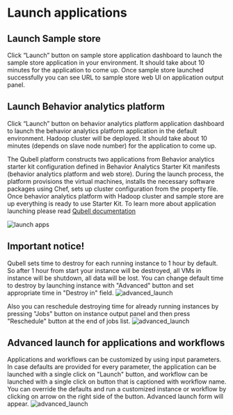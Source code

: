 Launch applications
===================

Launch Sample store
-------------------

Click “Launch” button on sample store application dashboard to launch the sample store application in your environment.
It should take about 10 minutes for the application to come up.
Once sample store launched successfully you can see URL to sample store web UI on application output panel.

Launch Behavior analytics platform
----------------------------------

Click “Launch” button on behavior analytics platform application dashboard to launch the behavior analytics platform application in the default environment.
Hadoop cluster will be deployed. 
It should take about 10 minutes (depends on slave node number) for the application to come up.

The Qubell platform constructs two applications from Behavior analytics starter kit configuration defined in Behavior Analytics Starter Kit manifests (behavior analytics platform and web store). 
During the launch process, the platform provisions the virtual machines, installs the necessary software packages using Chef, sets up cluster configuration from the property file. 
Once behavior analytics platform with Hadoop cluster and sample store are up everything is ready to use Starter Kit.
To learn more about application launching please read [Qubell documentation](http://docs.qubell.com/concepts/applications.html)

![launch apps][launch_apps]



Important notice!
-----------------
Qubell sets time to destroy for each running instance to 1 hour by default. 
So after 1 hour from start your instance will be destroyed, 
all VMs in instance will be shutdown, all data will be lost.
You can change default time to destroy by launching instance with "Advanced" button and set appropriate time in "Destroy in" field.
![advanced_launch](https://raw.github.com/griddynamics/Behavior-Analytic-Starter-Kit/master/docs/images/Developer%20Guide/Destroy_in.png)

Also you can reschedule destroying time for already running instances by pressing "Jobs" button on instance output panel and then press "Reschedule" button at the end of jobs list. 
![advanced_launch](https://raw.github.com/griddynamics/Behavior-Analytic-Starter-Kit/master/docs/images/Developer%20Guide/Reschedule.png)

Advanced launch for applications and workflows
----------------------------------------------
Applications and workflows can be customized by using input parameters. 
In case defaults are provided for every parameter, the application can be launched with a single click on "Launch" button,
and workflow can be launched with a single click on button that is captioned with workflow name.
You can override the defaults and run a customized instance or workflow by clicking on arrow on the right side of the button.
Advanced launch form will appear.
![advanced_launch](https://raw.github.com/griddynamics/Behavior-Analytic-Starter-Kit/master/docs/images/Developer%20Guide/Advanced_launch.png)

[launch_apps]: https://raw.github.com/griddynamics/Behavior-Analytic-Starter-Kit/master/docs/images/Developer%20Guide/launch_apps.png
